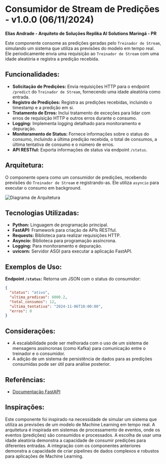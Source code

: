 # Consumidor de Stream de Predições - v1.0.0 (06/11/2024)

**Elias Andrade - Arquiteto de Soluções Replika AI Solutions Maringá - PR**

Este componente consome as predições geradas pelo `Treinador de Stream`, simulando um sistema que utiliza as previsões do modelo em tempo real.  Ele periodicamente envia uma requisição ao `Treinador de Stream` com uma idade aleatória e registra a predição recebida.

## Funcionalidades:

* **Solicitação de Predições:** Envia requisições HTTP para o endpoint `/predict` do `Treinador de Stream`, fornecendo uma idade aleatória como entrada.
* **Registro de Predições:** Registra as predições recebidas, incluindo o timestamp e a predição em si.
* **Tratamento de Erros:** Inclui tratamento de exceções para lidar com erros de requisição HTTP e outros erros durante o consumo.
* **Logging:** Implementa logging detalhado para monitoramento e depuração.
* **Monitoramento de Status:** Fornece informações sobre o status do consumo, incluindo a última predição recebida, o total de consumos, a última tentativa de consumo e o número de erros.
* **API RESTful:** Exporta informações de status via endpoint `/status`.

## Arquitetura:

O componente opera como um consumidor de predições, recebendo previsões do `Treinador de Stream` e registrando-as.  Ele utiliza `asyncio` para executar o consumo em background.

![Diagrama de Arquitetura](diagrama_arquitetura.png)

## Tecnologias Utilizadas:

* **Python:** Linguagem de programação principal.
* **FastAPI:** Framework para criação de APIs RESTful.
* **Requests:** Biblioteca para realizar requisições HTTP.
* **Asyncio:** Biblioteca para programação assíncrona.
* **Logging:** Para monitoramento e depuração.
* **uvicorn:** Servidor ASGI para executar a aplicação FastAPI.

## Exemplos de Uso:

**Endpoint `/status`:** Retorna um JSON com o status do consumidor:

```json
{
  "status": "ativo",
  "ultima_predicao": 6000.2,
  "total_consumos": 12,
  "ultima_tentativa": "2024-11-06T10:00:00",
  "erros": 0
}
```

## Considerações:

* A escalabilidade pode ser melhorada com o uso de um sistema de mensagens assíncronas (como Kafka) para comunicação entre o treinador e o consumidor.
* A adição de um sistema de persistência de dados para as predições consumidas pode ser útil para análise posterior.

## Referências:

* [Documentação FastAPI](https://fastapi.tiangolo.com/)


## Inspirações:

Este componente foi inspirado na necessidade de simular um sistema que utiliza as previsões de um modelo de Machine Learning em tempo real.  A arquitetura é inspirada em sistemas de processamento de eventos, onde os eventos (predições) são consumidos e processados.  A escolha de usar uma idade aleatória demonstra a capacidade de consumir predições para diferentes entradas.  A integração com os componentes anteriores demonstra a capacidade de criar pipelines de dados complexos e robustos para aplicações de Machine Learning.
